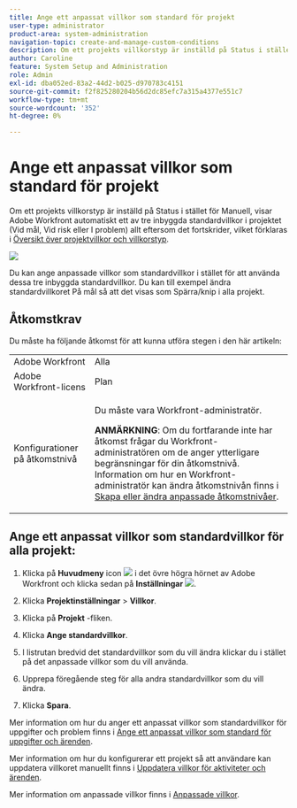 ```yaml
---
title: Ange ett anpassat villkor som standard för projekt
user-type: administrator
product-area: system-administration
navigation-topic: create-and-manage-custom-conditions
description: Om ett projekts villkorstyp är inställd på Status i stället för Manuell, visar Adobe Workfront automatiskt ett av tre inbyggda standardvillkor i projektet (På mål, Vid risk eller I problem) när det fortskrider, vilket förklaras i Översikt över Projektvillkor och Villkorstyp.
author: Caroline
feature: System Setup and Administration
role: Admin
exl-id: dba052ed-83a2-44d2-b025-d970783c4151
source-git-commit: f2f825280204b56d2dc85efc7a315a4377e551c7
workflow-type: tm+mt
source-wordcount: '352'
ht-degree: 0%

---
```


# Ange ett anpassat villkor som standard för projekt

Om ett projekts villkorstyp är inställd på Status i stället för Manuell, visar Adobe Workfront automatiskt ett av tre inbyggda standardvillkor i projektet (Vid mål, Vid risk eller I problem) allt eftersom det fortskrider, vilket förklaras i [Översikt över projektvillkor och villkorstyp](../../../manage-work/projects/manage-projects/project-condition-and-condition-type.md).

![](assets/condition-in-project-header-nwe.png)

Du kan ange anpassade villkor som standardvillkor i stället för att använda dessa tre inbyggda standardvillkor. Du kan till exempel ändra standardvillkoret På mål så att det visas som Spärra/knip i alla projekt.

## Åtkomstkrav

Du måste ha följande åtkomst för att kunna utföra stegen i den här artikeln:

<table style="table-layout:auto"> 
 <col> 
 <col> 
 <tbody> 
  <tr> 
   <td role="rowheader">Adobe Workfront</td> 
   <td>Alla</td> 
  </tr> 
  <tr> 
   <td role="rowheader">Adobe Workfront-licens</td> 
   <td>Plan</td> 
  </tr> 
  <tr> 
   <td role="rowheader">Konfigurationer på åtkomstnivå</td> 
   <td> <p>Du måste vara Workfront-administratör.</p> <p><b>ANMÄRKNING</b>: Om du fortfarande inte har åtkomst frågar du Workfront-administratören om de anger ytterligare begränsningar för din åtkomstnivå. Information om hur en Workfront-administratör kan ändra åtkomstnivån finns i <a href="../../../administration-and-setup/add-users/configure-and-grant-access/create-modify-access-levels.md" class="MCXref xref">Skapa eller ändra anpassade åtkomstnivåer</a>.</p> </td> 
  </tr> 
 </tbody> 
</table>

## Ange ett anpassat villkor som standardvillkor för alla projekt:

1. Klicka på **Huvudmeny** icon ![](assets/main-menu-icon.png) i det övre högra hörnet av Adobe Workfront och klicka sedan på **Inställningar** ![](assets/gear-icon-settings.png).

1. Klicka **Projektinställningar** > **Villkor**.

1. Klicka på **Projekt** -fliken.
1. Klicka **Ange standardvillkor**.
1. I listrutan bredvid det standardvillkor som du vill ändra klickar du i stället på det anpassade villkor som du vill använda.
1. Upprepa föregående steg för alla andra standardvillkor som du vill ändra.
1. Klicka **Spara**.

Mer information om hur du anger ett anpassat villkor som standardvillkor för uppgifter och problem finns i [Ange ett anpassat villkor som standard för uppgifter och ärenden](../../../administration-and-setup/customize-workfront/create-manage-custom-conditions/set-custom-condition-default-tasks-issues.md).

Mer information om hur du konfigurerar ett projekt så att användare kan uppdatera villkoret manuellt finns i [Uppdatera villkor för aktiviteter och ärenden](../../../manage-work/projects/updating-work-in-a-project/update-condition-for-tasks-and-issues.md).

Mer information om anpassade villkor finns i [Anpassade villkor](../../../administration-and-setup/customize-workfront/create-manage-custom-conditions/custom-conditions.md).

